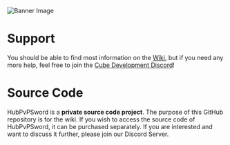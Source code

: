 ![Banner Image](https://i.gyazo.com/0aefa8a2a4e1433b9b4e9dccb8cac065.png)
# Support
You should be able to find most information on the [Wiki](https://github.com/File14/HubPvPSword/wiki), but if you need any more help, feel free to join the [Cube Development Discord](https://discordapp.com/invite/gFU9SKV)!

# Source Code
HubPvPSword is a **private source code project**. The purpose of this GitHub repository is for the wiki. If you wish to access the source code of HubPvPSword, it can be purchased separately. If you are interested and want to discuss it further, please join our Discord Server.